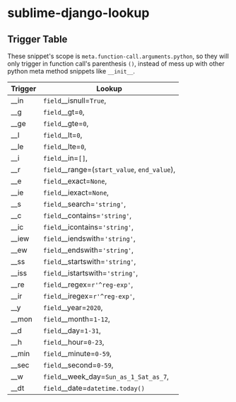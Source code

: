 # sublime-django-lookup

## Trigger Table

These snippet's scope is `meta.function-call.arguments.python`, so they will only trigger in function call's parenthesis `()`, instead of mess up with other python meta method snippets like `__init__`.

| Trigger | Lookup |
|---|---|
| __in  | `field`__isnull=`True`,                        |
| __g   | `field`__gt=`0`,                               |
| __ge  | `field`__gte=`0`,                              |
| __l   | `field`__lt=`0`,                               |
| __le  | `field`__lte=`0`,                              |
| __i   | `field`__in=`[]`,                              |
| __r   | `field`__range=(`start_value`, `end_value`),   |
| __e   | `field`__exact=`None`,                         |
| __ie  | `field`__iexact=`None`,                        |
| __s   | `field`__search=`'string'`,                    |
| __c   | `field`__contains=`'string'`,                  |
| __ic  | `field`__icontains=`'string'`,                 |
| __iew | `field`__iendswith=`'string'`,                 |
| __ew  | `field`__endswith=`'string'`,                  |
| __ss  | `field`__startswith=`'string'`,                |
| __iss | `field`__istartswith=`'string'`,               |
| __re  | `field`__regex=`r'^reg-exp'`,                  |
| __ir  | `field`__iregex=`r'^reg-exp'`,                 |
| __y   | `field`__year=`2020`,                          |
| __mon | `field`__month=`1-12`,                         |
| __d   | `field`__day=`1-31`,                           |
| __h   | `field`__hour=`0-23`,                          |
| __min | `field`__minute=`0-59`,                        |
| __sec | `field`__second=`0-59`,                        |
| __w   | `field`__week_day=`Sun_as_1_Sat_as_7`,         |
| __dt  | `field`__date=`datetime.today()`               |
